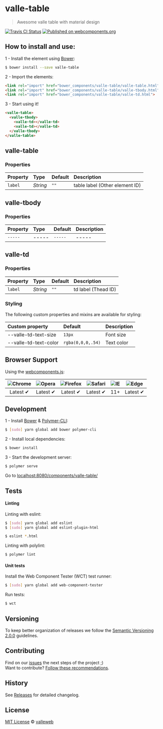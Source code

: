 # valle-table

> Awesome valle table with material design

[![Travis CI Status](https://travis-ci.org/valleweb/valle-table.svg?branch=master)](https://travis-ci.org/valleweb/valle-table)
[![Published on webcomponents.org](https://img.shields.io/badge/webcomponents.org-published-blue.svg)](https://www.webcomponents.org/element/valleweb/valle-table)

## How to install and use:

1 - Install the element using [Bower](http://bower.io/):

```sh
$ bower install --save valle-table
```

2 -  Import the elements:

```html
<link rel="import" href="bower_components/valle-table/valle-table.html">
<link rel="import" href="bower_components/valle-table/valle-tbody.html">
<link rel="import" href="bower_components/valle-table/valle-td.html">
```

3 - Start using it!

<!--
```
<custom-element-demo>
  <template>
    <link rel="import" href="valle-table.html">
    <link rel="import" href="valle-tbody.html">
    <link rel="import" href="valle-td.html">
    <next-code-block></next-code-block>
  </template>
</custom-element-demo>
```
-->

```html
<valle-table>
  <valle-tbody>
    <valle-td></valle-td>
    <valle-td></valle-td>
  </valle-tbody>
</valle-table>
```

## valle-table

### Properties

Property  | Type        | Default | Description
:---      |:---         |:---     |:---
`label`   | *String*    | `""`    | table label (Other element ID)

## valle-tbody

### Properties

Property  | Type       | Default | Description
:---      |:---        |:---     |:---
`-----`   | *-----*    | `-----` | -----

## valle-td

### Properties

Property  | Type        | Default | Description
:---      |:---         |:---     |:---
`label`   | *String*    | `""`    | td label (Thead ID)

### Styling

The following custom properties and mixins are available for styling:

Custom property             | Default          | Description
:---                        |:---              |:---
--valle-td-text-size        | `13px`           | Font size
--valle-td-text-color       | `rgba(0,0,0,.54)`| Text color

## Browser Support

Using the [webcomponents.js](https://github.com/WebComponents/webcomponentsjs):

 ![Chrome](https://cdnjs.cloudflare.com/ajax/libs/browser-logos/39.2.2/chrome/chrome_48x48.png) | ![Opera](https://cdnjs.cloudflare.com/ajax/libs/browser-logos/39.2.2/opera/opera_48x48.png) | ![Firefox](https://cdnjs.cloudflare.com/ajax/libs/browser-logos/39.2.2/firefox/firefox_48x48.png) | ![Safari](https://cdnjs.cloudflare.com/ajax/libs/browser-logos/39.2.2/safari/safari_48x48.png) |![IE](https://cdnjs.cloudflare.com/ajax/libs/browser-logos/39.2.2/archive/internet-explorer_9-11/internet-explorer_9-11_48x48.png) |  ![Edge](https://cdnjs.cloudflare.com/ajax/libs/browser-logos/39.2.2/edge/edge_48x48.png) |
:---: | :---: | :---: | :---: | :---: | :---: |
Latest ✔ | Latest ✔ | Latest ✔ | Latest ✔ | 11+ | Latest ✔

## Development

1 - Install [Bower](http://bower.io/) & [Polymer-CLI](https://www.polymer-project.org/1.0/docs/tools/polymer-cli):

```sh
$ [sudo] yarn global add bower polymer-cli
```

2 - Install local dependencies:

```sh
$ bower install
```

3 - Start the development server:

```sh
$ polymer serve
```

Go to [localhost:8080/components/valle-table/](http://localhost:8080/components/valle-table/)


## Tests

#### Linting

Linting with eslint:

```sh
$ [sudo] yarn global add eslint
$ [sudo] yarn global add eslint-plugin-html

$ eslint *.html
```

Linting with polylint:

```sh
$ polymer lint
```

#### Unit tests

Install the Web Component Tester (WCT) test runner:

```sh
$ [sudo] yarn global add web-component-tester
```

Run tests:

```sh
$ wct
```

## Versioning

To keep better organization of releases we follow the [Semantic Versioning 2.0.0](http://semver.org/) guidelines.

## Contributing

Find on our [issues](https://github.com/valleweb/valle-table/issues/) the next steps of the project ;)
<br>
Want to contribute? [Follow these recommendations](https://github.com/valleweb/valle-table/blob/master/CONTRIBUTING.md).

## History

See [Releases](https://github.com/valleweb/valle-table/releases) for detailed changelog.

## License

[MIT License](https://github.com/valleweb/valle-table/blob/master/LICENSE.md) © [valleweb](https://github.com/orgs/valleweb/people)
